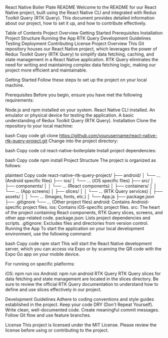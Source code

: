 
React Native Boiler Plate README
Welcome to the README for our React Native project, built using the React Native CLI and integrated with Redux Toolkit Query (RTK Query). This document provides detailed information about our project, how to set it up, and how to contribute effectively.

Table of Contents
Project Overview
Getting Started
Prerequisites
Installation
Project Structure
Running the App
RTK Query
Development Guidelines
Testing
Deployment
Contributing
License
Project Overview
This Git repository houses our React Native project, which leverages the power of Redux Toolkit Query (RTK Query) to simplify data fetching, caching, and state management in a React Native application. RTK Query eliminates the need for writing and maintaining complex data fetching logic, making our project more efficient and maintainable.

Getting Started
Follow these steps to set up the project on your local machine.

Prerequisites
Before you begin, ensure you have met the following requirements:

Node.js and npm installed on your system.
React Native CLI installed.
An emulator or physical device for testing the application.
A basic understanding of Redux Toolkit Query (RTK Query).
Installation
Clone the repository to your local machine:

bash
Copy code
git clone https://github.com/yourusername/react-native-rtk-query-project.git
Change into the project directory:

bash
Copy code
cd react-native-boilerplate
Install project dependencies:

bash
Copy code
npm install
Project Structure
The project is organized as follows:

plaintext
Copy code
react-native-rtk-query-project/
├── android/
│   └── ... (Android specific files)
├── ios/
│   └── ... (iOS specific files)
├── src/
│   ├── components/
│   │   └── ... (React components)
│   ├── containers/
│   │   └── ... (App screens)
│   ├── slices/
│   │   └── ... (RTK Query services)
│   ├── assets/
│   │   └── ... (Images, fonts, etc.)
│   └── App.js
├── package.json
├── .gitignore
└── ... (Other project files)
android: Contains Android-specific project files.
ios: Contains iOS-specific project files.
src: The heart of the project containing React components, RTK Query slices, screens, and other app-related code.
package.json: Lists project dependencies and scripts.
.gitignore: Excludes files and directories from version control.
Running the App
To start the application on your local development environment, use the following command:

bash
Copy code
npm start
This will start the React Native development server, which you can access via Expo or by scanning the QR code with the Expo Go app on your mobile device.

For running on specific platforms:

iOS: npm run ios
Android: npm run android
RTK Query
RTK Query slices for data fetching and state management are located in the slices directory. Be sure to review the official RTK Query documentation to understand how to define and use slices effectively in our project.

Development Guidelines
Adhere to coding conventions and style guides established in the project.
Keep your code DRY (Don't Repeat Yourself).
Write clean, well-documented code.
Create meaningful commit messages.
Follow Git flow and use feature branches.


License
This project is licensed under the MIT License. Please review the license before using or contributing to the project.
